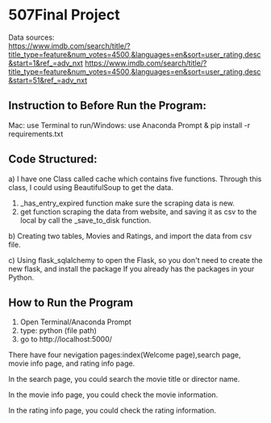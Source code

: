 # 507Final Project
Data sources: </br>
https://www.imdb.com/search/title/?title_type=feature&num_votes=4500,&languages=en&sort=user_rating,desc&start=1&ref_=adv_nxt
https://www.imdb.com/search/title/?title_type=feature&num_votes=4500,&languages=en&sort=user_rating,desc&start=51&ref_=adv_nxt

## Instruction to Before Run the Program:
Mac: use Terminal to run/Windows: use Anaconda Prompt & pip install -r requirements.txt


## Code Structured:
a) I have one Class called cache which contains five functions. Through this class, I could using BeautifulSoup to get the data.
  1) _has_entry_expired function make sure the scraping data is new. 
  2) get function scraping the data from website, and saving it as csv to the local by call the _save_to_disk function.

b) Creating two tables, Movies and Ratings, and import the data from csv file.

c) Using flask_sqlalchemy to open the Flask, so you don't need to create the new flask, and install the package If you already has the packages in your Python.

## How to Run the Program
1. Open Terminal/Anaconda Prompt
2. type: python (file path)
3. go to http://localhost:5000/

There have four nevigation pages:index(Welcome page),search page, movie info page, and rating info page.

In the search page, you could search the movie title or director name.

In the movie info page, you could check the movie information.

In the rating info page, you could check the rating information.

